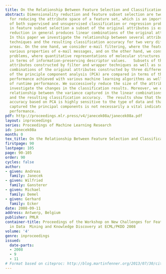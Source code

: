 ```yaml
---
title: On the Relationship Between Feature Selection and Classification Accuracy
abstract: Dimensionality reduction and feature subset selection are two techniques
  for reducing the attribute space of a feature set, which is an important component
  of both supervised and unsupervised classification or regression problems. While
  in feature subset selection a subset of the original attributes is extracted, dimensionality
  reduction in general produces linear combinations of the original attribute set.
  In this paper we investigate the relationship between several attribute space reduction
  techniques and the resulting classification accuracy for two very different application
  areas. On the one hand, we consider e-mail filtering, where the feature space contains
  various properties of e-mail messages, and on the other hand, we consider drug discovery
  problems, where quantitative representations of molecular structures are encoded
  in terms of information-preserving descriptor values.   Subsets of the original
  attributes constructed by filter and wrapper techniques as well as subsets of linear
  combinations of the original attributes constructed by three different variants
  of the principle component analysis (PCA) are compared in terms of the classification
  performance achieved with various machine learning algorithms as well as in terms
  of runtime performance. We successively reduce the size of the attribute sets and
  investigate the changes in the classification results. Moreover, we explore the
  relationship between the variance captured in the linear combinations within PCA
  and the resulting classification accuracy.  The results show that the classification
  accuracy based on PCA is highly sensitive to the type of data and that the variance
  captured the principal components is not necessarily a vital indicator for the classification
  performance.
pdf: http://proceedings.mlr.press/v4/janecek08a/janecek08a.pdf
layout: inproceedings
series: Proceedings of Machine Learning Research
id: janecek08a
month: 0
tex_title: On the Relationship Between Feature Selection and Classification Accuracy
firstpage: 90
lastpage: 105
page: 90-105
order: 90
cycles: false
author:
- given: Andreas
  family: Janecek
- given: Wilfried
  family: Gansterer
- given: Michael
  family: Demel
- given: Gerhard
  family: Ecker
date: 2008-09-11
address: Antwerp, Belgium
publisher: PMLR
container-title: Proceedings of the Workshop on New Challenges for Feature Selection
  in Data  Mining and Knowledge Discovery at ECML/PKDD 2008
volume: '4'
genre: inproceedings
issued:
  date-parts:
  - 2008
  - 9
  - 11
# Format based on citeproc: http://blog.martinfenner.org/2013/07/30/citeproc-yaml-for-bibliographies/
---
```

